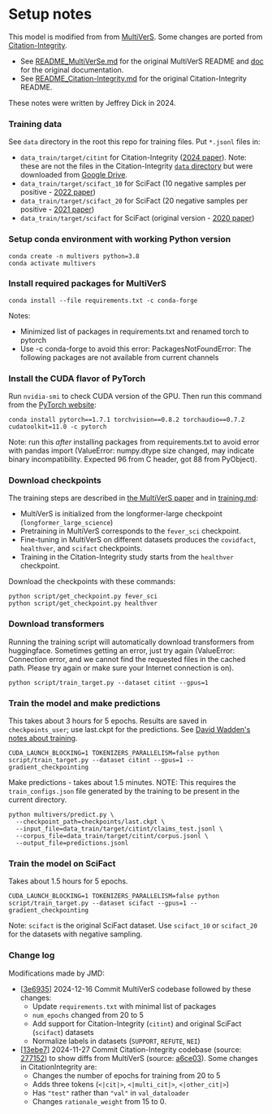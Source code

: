 # Setup notes

This model is modified from from [MultiVerS](https://github.com/dwadden/multivers).
Some changes are ported from [Citation-Integrity](https://github.com/ScienceNLP-Lab/Citation-Integrity).

- See [README_MultiVerSe.md](README_MultiVerSe.md) for the original MultiVerS README and [doc](doc) for the original documentation.
- See [README_Citation-Integrity.md](README_Citation-Integrity.md) for the original Citation-Integrity README.


These notes were written by Jeffrey Dick in 2024.

### Training data

See `data` directory in the root this repo for training files.
Put `*.jsonl` files in:

- `data_train/target/citint` for Citation-Integrity ([2024 paper](https://doi.org/10.1093/bioinformatics/btae420)). Note: these are not the files in the Citation-Integrity [`data` directory](https://github.com/ScienceNLP-Lab/Citation-Integrity/tree/main/Data) but were downloaded from [Google Drive](https://drive.google.com/drive/u/0/folders/11b6Z8iv2FXObWmLaqfYzgUQsaL4QgTT2?q=parent:11b6Z8iv2FXObWmLaqfYzgUQsaL4QgTT2).
- `data_train/target/scifact_10` for SciFact (10 negative samples per positive - [2022 paper](https://arxiv.org/abs/2210.13777))
- `data_train/target/scifact_20` for SciFact (20 negative samples per positive - [2021 paper](https://arxiv.org/abs/2112.01640))
- `data_train/target/scifact` for SciFact (original version - [2020 paper](https://arxiv.org/abs/2004.14974))

### Setup conda environment with working Python version

```
conda create -n multivers python=3.8
conda activate multivers
```

### Install required packages for MultiVerS

```
conda install --file requirements.txt -c conda-forge
```

Notes:

- Minimized list of packages in requirements.txt and renamed torch to pytorch
- Use -c conda-forge to avoid this error: PackagesNotFoundError: The following packages are not available from current channels


### Install the CUDA flavor of PyTorch

Run `nvidia-smi` to check CUDA version of the GPU.
Then run this command from the [PyTorch website](https://pytorch.org/get-started/previous-versions/#v171):

```
conda install pytorch==1.7.1 torchvision==0.8.2 torchaudio==0.7.2 cudatoolkit=11.0 -c pytorch
```

Note: run this *after* installing packages from requirements.txt to avoid error with pandas import (ValueError: numpy.dtype size changed, may indicate binary incompatibility. Expected 96 from C header, got 88 from PyObject).

### Download checkpoints

The training steps are described in [the MultiVerS paper](10.48550/arXiv.2112.01640) and in [training.md](doc/training.md):

- MultiVerS is initialized from the longformer-large checkpoint (`longformer_large_science`)
- Pretraining in MultiVerS corresponds to the `fever_sci` checkpoint.
- Fine-tuning in MultiVerS on different datasets produces the `covidfact`, `healthver`, and `scifact` checkpoints.
- Training in the Citation-Integrity study starts from the `healthver` checkpoint.

Download the checkpoints with these commands:

```
python script/get_checkpoint.py fever_sci
python script/get_checkpoint.py healthver
```

### Download transformers

Running the training script will automatically download transformers from huggingface.
Sometimes getting an error, just try again (ValueError: Connection error, and we cannot find the requested files in the cached path. Please try again or make sure your Internet connection is on).

```
python script/train_target.py --dataset citint --gpus=1
```

### Train the model and make predictions

This takes about 3 hours for 5 epochs.
Results are saved in `checkpoints_user`; use last.ckpt for the predictions.
See [David Wadden's notes about training](https://github.com/dwadden/multivers/blob/main/doc/training.md).

```
CUDA_LAUNCH_BLOCKING=1 TOKENIZERS_PARALLELISM=false python script/train_target.py --dataset citint --gpus=1 --gradient_checkpointing
```

Make predictions - takes about 1.5 minutes.
NOTE: This requires the `train_configs.json` file generated by the training to be present in the current directory.

```
python multivers/predict.py \
  --checkpoint_path=checkpoints/last.ckpt \
  --input_file=data_train/target/citint/claims_test.jsonl \
  --corpus_file=data_train/target/citint/corpus.jsonl \
  --output_file=predictions.jsonl
```

### Train the model on SciFact

Takes about 1.5 hours for 5 epochs.

```
CUDA_LAUNCH_BLOCKING=1 TOKENIZERS_PARALLELISM=false python script/train_target.py --dataset scifact --gpus=1 --gradient_checkpointing
```

Note: `scifact` is the original SciFact dataset.
Use `scifact_10` or `scifact_20` for the datasets with negative sampling.

### Change log

Modifications made by JMD:

- [[3e6935](https://github.com/jedick/ReadyCite/commit/3e69357ba6da88f9eea85e13f86cf9e7077811bd)] 2024-12-16 Commit MultiVerS codebase followed by these changes:
	- Update `requirements.txt` with minimal list of packages
	- `num_epochs` changed from 20 to 5
	- Add support for Citation-Integrity (`citint`) and original SciFact (`scifact`) datasets
	- Normalize labels in datasets (`SUPPORT`, `REFUTE`, `NEI`)
- [[13ebe7](https://github.com/jedick/ReadyCite/commit/13ebe74cb872e1344d352d630f11d4b8e4be67cf)] 2024-11-27 Commit Citation-Integrity codebase (source: [277152](https://github.com/ScienceNLP-Lab/Citation-Integrity/commit/277152f9dfe3873455220f4cd15269474ab15617)) to show diffs from MultiVerS (source: [a6ce03](https://github.com/dwadden/multivers/commit/a6ce033f0e17ae38c1f102eae1ee4ca213fbbe2e)). Some changes in CitationIntegrity are:
	- Changes the number of epochs for training from 20 to 5
	- Adds three tokens (`<|cit|>`, `<|multi_cit|>`, `<|other_cit|>`) 
	- Has `"test"` rather than `"val"` in `val_dataloader` 
	- Changes `rationale_weight` from 15 to 0.
